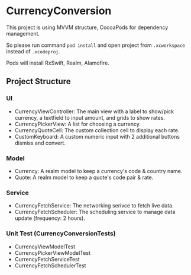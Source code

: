 # CurrencyConversion

This project is using MVVM structure, CocoaPods for dependency management.

So please run command `pod install` and open project from `.xcworkspace` instead of `.xcodeproj`.

Pods will install RxSwift, Realm, Alamofire.

## Project Structure

### UI

- CurrencyViewController: The main view with a label to show/pick currency, a textfield to input amount, and grids to show rates. 
- CurrencyPickerView: A list for choosing a currency.
- CurrencyQuoteCell: The custom collection cell to display each rate.
- CustomKeyboard: A custom numeric input with 2 additional buttons dismiss and convert.

### Model

- Currency: A realm model to keep a currency's code & country name.
- Quote: A realm model to keep a quote's code pair & rate.

### Service

- CurrencyFetchService: The networking serivce to fetch live data.
- CurrencyFetchScheduler: The scheduling service to manage data update (frequency: 2 hours).

### Unit Test (CurrencyConversionTests)

- CurrencyViewModelTest
- CurrencyPickerViewModelTest
- CurrencyFetchServiceTest
- CurrencyFetchSchedulerTest
